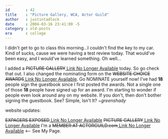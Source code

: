 ```yaml
---
id       : 42
title    : "Picture Gallery, WCA, Actor Guild"
author   : justintadlock
date     : 2004-03-16 23:41:00 -5
category : old-posts
era      : college
---
```


I didn't get to go to class this morning...I couldn't find the key to my car.  Kind of sucks, cause we were having a test review today.  That would've been easy, and I would've learned something.  Oh well...

I added a <del> PICTURE GALLERY</del><ins> Link No Longer Available</ins> today.  So go check that out.  I also changed the nominating form on the <del> WEBSITE CHOICE AWARDS</del><ins> Link No Longer Available</ins>.  Go NOMINATE yourself now!  I've had <b> 18</b> people sign the guestbook since I first posted the awards.  Not a single one of those <b> 18</b> people have signed up for an award.  I'm starting to wonder if people even look around any on my website.  If you don't, then don't bother signing the guestbook.  See?  Simple, Isn't It?  <em>  ~greenshady</em>

website updates:

<del>EXPAGERS EXPOSED</del><ins> Link No Longer Available</ins>
<del>PICTURE GALLERY</del><ins> Link No Longer Available</ins>
I'm a <del>MEMBER AT ACTORGUILD.com</del><ins> Link No Longer Available</ins>  <--  See My Page.
